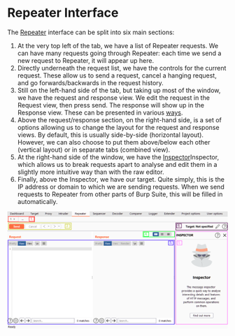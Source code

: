 # Repeater Interface

The [Repeater](Repeater.md) interface can be split into six main sections:
1.  At the very top left of the tab, we have a list of Repeater requests. We can have many requests going through Repeater: each time we send a new request to Repeater, it will appear up here.
2.  Directly underneath the request list, we have the controls for the current request. These allow us to send a request, cancel a hanging request, and go forwards/backwards in the request history.
3.  Still on the left-hand side of the tab, but taking up most of the window, we have the request and response view. We edit the request in the Request view, then press send. The response will show up in the Response view. These can be presented in various [ways](views.md).
4.  Above the request/response section, on the right-hand side, is a set of options allowing us to change the layout for the request and response views. By default, this is usually side-by-side (horizontal layout). However, we can also choose to put them above/below each other (vertical layout) or in separate tabs (combined view).
5.  At the right-hand side of the window, we have the [Inspector](../Inspector.md)Inspector, which allows us to break requests apart to analyse and edit them in a slightly more intuitive way than with the raw editor.
6.  Finally, above the Inspector, we have our target. Quite simply, this is the IP address or domain to which we are sending requests. When we send requests to Repeater from other parts of Burp Suite, this will be filled in automatically.

![interface](assets/images/interface.png)